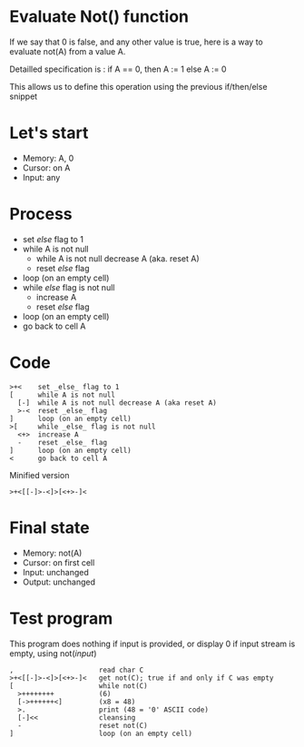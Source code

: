 # Evaluate Not() function

If we say that 0 is false, and any other value is true, here is a way to evaluate not(A) from a value A.

Detailled specification is : if A == 0, then A := 1 else A := 0

This allows us to define this operation using the previous if/then/else snippet

# Let's start

* Memory: A, 0 
* Cursor: on A
* Input: any

# Process

* set _else_ flag to 1
* while A is not null
  * while A is not null decrease A (aka. reset A)
  * reset _else_ flag
* loop (on an empty cell)
* while _else_ flag is not null
  * increase A
  * reset _else_ flag
* loop (on an empty cell)
* go back to cell A

# Code
```
>+<    set _else_ flag to 1
[      while A is not null
  [-]  while A is not null decrease A (aka reset A)
  >-<  reset _else_ flag
]      loop (on an empty cell)
>[     while _else_ flag is not null
  <+>  increase A
  -    reset _else_ flag
]      loop (on an empty cell)
<      go back to cell A
```

Minified version
```
>+<[[-]>-<]>[<+>-]<
```

# Final state

* Memory: not(A)
* Cursor: on first cell
* Input: unchanged
* Output: unchanged

# Test program

This program does nothing if input is provided, or display 0 if input stream is empty, using not(_input_)

```
,                     read char C
>+<[[-]>-<]>[<+>-]<   get not(C); true if and only if C was empty
[                     while not(C)
  >++++++++           (6)
  [->++++++<]         (x8 = 48)
  >.                  print (48 = '0' ASCII code)
  [-]<<               cleansing
  -                   reset not(C)
]                     loop (on an empty cell)
```
